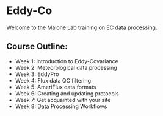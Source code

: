 # Eddy-Co
Welcome to the Malone Lab training on EC data processing.

## Course Outline:
- Week 1: Introduction to Eddy-Covariance
- Week 2: Meteorological data processing
- Week 3: EddyPro
- Week 4: Flux data QC filtering
- Week 5: AmeriFlux data formats
- Week 6: Creating and updating protocols
- Week 7: Get acquainted with your site
- Week 8: Data Processing Workflows